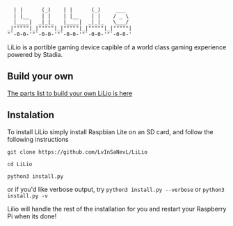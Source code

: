       | |      (_)    | |      (_)     ___   
      | |__    | |    | |__    | |    / _ \  
      |____|  _|_|_   |____|  _|_|_   \___/  
    _|"""""|_|"""""|_|"""""|_|"""""|_|"""""| 
    "`-0-0-'"`-0-0-'"`-0-0-'"`-0-0-'"`-0-0-' 

LiLio is a portible gaming device capible of a world class gaming experience powered by Stadia.


## Build your own
[The parts list to build your own LiLio is here](https://docs.google.com/spreadsheets/d/1o2KC0deXbZ5__kjTrOGxbklZBP4nP3jFMt7TPF-E2JY/edit?usp=sharing)

## Instalation
To install LiLio simply install Raspbian Lite on an SD card, and follow the following instructions

`git clone https://github.com/LvInSaNevL/LiLio`

`cd LiLio`

`python3 install.py`

or if you'd like verbose output, try `python3 install.py --verbose` or `python3 install.py -v`

Lilio will handle the rest of the installation for you and restart your Raspberry Pi when its done!